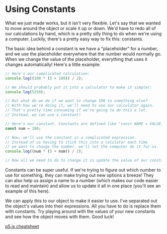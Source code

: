 # Using Constants

What we just made works, but it isn't very flexible.
Let's say that we wanted to move around the object or scale it up or down.
We'd have to redo all of our calculations by hand, which is a pretty silly thing to do when we're using a computer.
Luckily, there's a pretty easy way to fix this: constants.

The basic idea behind a constant is we have a "placeholder" for a number,
and we use the placeholder everywhere that the number would normally go.
When we change the value of the placeholder, everything that uses it changes automatically!
Here's a little example:

```js
// Here's our complicated calculation:
console.log((100 * (5 + 100)) / 2);

// We should probably put it into a calculator to make it simpler:
console.log(5250);

// But what do we do if we want to change 100 to something else?
// With how we're doing it, we'll need to use our calculator again.
// That's pretty time consuming if we're going to do this a lot.
// Instead, we can use a constant!

// Here's our constant. Constants are defined like "const NAME = VALUE;".
const num = 100;

// Now, we'll use the constant in a complicated expression.
// Instead of us having to stick this into a calulator each time
// we want to change the number, we'll let the computer do it for us.
console.log((num * (5 + num)) / 2);

// Now all we need to do to change it is update the value of our constant!
```

Constants can be super useful.
If we're trying to figure out which number to use for something, they can make trying out new options a breeze!
They can also help us assign a name to a number
(which makes our code easier to read and maintain) and allow us to update it all in one place
(you'll see an example of this here).

We can apply this to our object to make it easier to use.
I've separated out the object's values into their expressions.
All you have to do is replace them with constants.
Try playing around with the values of your new constants and see how the object moves with them.
Good luck!

[p5.js cheatsheet](https://bmoren.github.io/p5js-cheat-sheet/)
